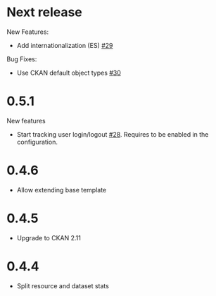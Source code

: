 # Next release

New Features:
 - Add internationalization (ES) [#29](https://github.com/NorwegianRefugeeCouncil/ckanext-api-tracking/pull/29)

Bug Fixes:
 - Use CKAN default object types [#30](https://github.com/NorwegianRefugeeCouncil/ckanext-api-tracking/pull/30)

# 0.5.1

New features

 - Start tracking user login/logout [#28](https://github.com/NorwegianRefugeeCouncil/ckanext-api-tracking/pull/28).
   Requires to be enabled in the configuration.

# 0.4.6
 - Allow extending base template

# 0.4.5
 - Upgrade to CKAN 2.11

# 0.4.4
 - Split resource and dataset stats

